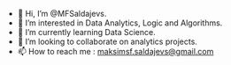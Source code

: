 - 👋 Hi, I’m @MFSaldajevs.
- 👀 I’m interested in Data Analytics, Logic and Algorithms.
- 🌱 I’m currently learning Data Science.
- 💞️ I’m looking to collaborate on analytics projects.
- 📫 How to reach me : maksimsf.saldajevs@gmail.com

<!---
MFSaldajevs/MFSaldajevs is a ✨ special ✨ repository because its `README.md` (this file) appears on your GitHub profile.
You can click the Preview link to take a look at your changes.
--->
